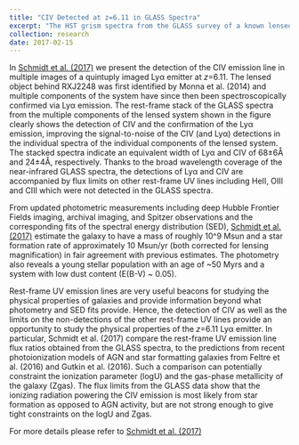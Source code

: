 ```yaml
---
title: "CIV Detected at z=6.11 in GLASS Spectra"
excerpt: "The HST grism spectra from the GLASS survey of a known lensed multiply imaged source at redshift 6.11 revelead clear detections of the rest-frame UV line CIV. In <a href="http://adsabs.harvard.edu/abs/2017arXiv170204731S">Schmidt et al. (2017)</a> we argue that the GLASS data argue for a source with ionizing photons powered by star formation as opposed to AGN activity. <br/><img src='/images/GLASS_CIVdetection.png'>"
collection: research
date: 2017-02-15
---
```


In <a href="http://adsabs.harvard.edu/abs/2017arXiv170204731S">Schmidt et al. (2017)</a> we present the detection of the CIV emission line in multiple images of a quintuply imaged Lyα emitter at <em>z</em>=6.11. The lensed object behind RXJ2248 was first identified by Monna et al. (2014) and multiple components of the system have since then been spectroscopically confirmed via Lyα emission. The rest-frame stack of the GLASS spectra from the multiple components of the lensed system shown in the figure clearly shows the detection of CIV and the confirmation of the Lyα emission, improving the signal-to-noise of the CIV (and Lyα) detections in the individual spectra of the individual components of the lensed system. The stacked spectra indicate an equivalent width of Lyα and CIV of 68±6Å and 24±4Å, respectively. Thanks to the broad wavelength coverage of the near-infrared GLASS spectra, the detections of Lyα and CIV are accompanied by flux limits on other rest-frame UV lines including HeII, OIII and CIII which were not detected in the GLASS spectra.

From updated photometric measurements including deep Hubble Frontier Fields imaging, archival imaging, and Spitzer observations and the corresponding fits of the spectral energy distribution (SED), <a href="http://adsabs.harvard.edu/abs/2017arXiv170204731S">Schmidt et al. (2017)</a> estimate the galaxy to have a mass of roughly 10^9 Msun and a star formation rate of approximately 10 Msun/yr (both corrected for lensing magnification) in fair agreement with previous estimates. The photometry also reveals a young stellar population with an age of ~50 Myrs and a system with low dust content (E(B-V) ~ 0.05).

Rest-frame UV emission lines are very useful beacons for studying the physical properties of galaxies and provide information beyond what photometry and SED fits provide. Hence, the detection of CIV as well as the limits on the non-detections of the other rest-frame UV lines provide an opportunity to study the physical properties of the <em>z</em>=6.11 Lyα emitter. In particular, Schmidt et al. (2017) compare the rest-frame UV emission line flux ratios obtained from the GLASS spectra, to the predictions from recent photoionization models of AGN and star formatting galaxies from Feltre et al. (2016) and Gutkin et al. (2016). Such a comparison can potentially constraint the ionization parameter (logU) and the gas-phase metallicity of the galaxy (Zgas). The flux limits from the GLASS data show that the ionizing radiation powering the CIV emission is most likely from star formation as opposed to AGN activity, but are not strong enough to give tight constraints on the logU and Zgas.

For more details please refer to <a href="http://adsabs.harvard.edu/abs/2017arXiv170204731S">Schmidt et al. (2017)</a>